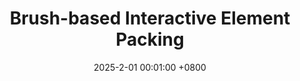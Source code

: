 ---
title:          "Brush-based Interactive Element Packing"
date:           2025-2-01 00:01:00 +0800
selected:       true
pub:            "Journal of Graphics (in Chinese)"
pub_date:       "2025"
# abstract: >-
cover:          /assets/images/covers/elementpacking.jpg
authors:
- Mu Liang
- Pengfei Xu#
- Hui Huang
links:
  # Paper: 
  # Project: 
---